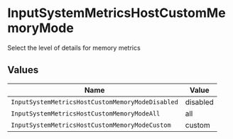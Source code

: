 # InputSystemMetricsHostCustomMemoryMode

Select the level of details for memory metrics


## Values

| Name                                             | Value                                            |
| ------------------------------------------------ | ------------------------------------------------ |
| `InputSystemMetricsHostCustomMemoryModeDisabled` | disabled                                         |
| `InputSystemMetricsHostCustomMemoryModeAll`      | all                                              |
| `InputSystemMetricsHostCustomMemoryModeCustom`   | custom                                           |